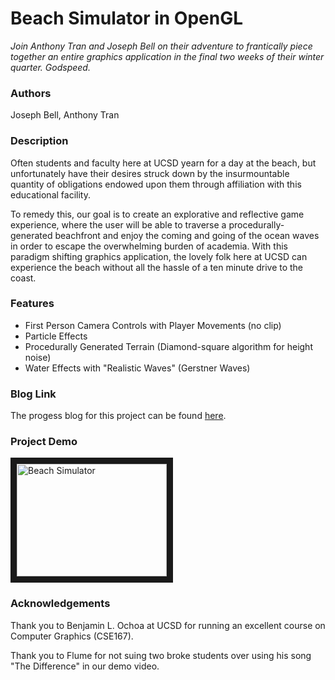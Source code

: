 # Beach Simulator in OpenGL

*Join Anthony Tran and Joseph Bell on their adventure to frantically piece together an entire graphics application in the final two weeks of their winter quarter. Godspeed.*

### Authors
Joseph Bell, Anthony Tran

### Description
Often students and faculty here at UCSD yearn for a day at the beach, but unfortunately have their desires struck down by the insurmountable quantity of obligations endowed upon them through affiliation with this educational facility. 

To remedy this, our goal is to create an explorative and reflective game experience, where the user will be able to traverse a procedurally-generated beachfront and enjoy the coming and going of the ocean waves in order to escape the overwhelming burden of academia. With this paradigm shifting graphics application, the lovely folk here at UCSD can experience the beach without all the hassle of a ten minute drive to the coast.

### Features
- First Person Camera Controls with Player Movements (no clip)
- Particle Effects
- Procedurally Generated Terrain (Diamond-square algorithm for height noise)
- Water Effects with "Realistic Waves" (Gerstner Waves)

### Blog Link
The progess blog for this project can be found [here](https://welovebenochoa.blogspot.com/).

### Project Demo

<a href="http://www.youtube.com/watch?feature=player_embedded&v=PeSCYBbvwQg
" target="_blank"><img src="http://img.youtube.com/vi/PeSCYBbvwQg/0.jpg" alt="Beach Simulator" width="240" height="180" border="10" /></a>

### Acknowledgements
Thank you to Benjamin L. Ochoa at UCSD for running an excellent course on Computer Graphics (CSE167).

Thank you to Flume for not suing two broke students over using his song "The Difference" in our demo video.
